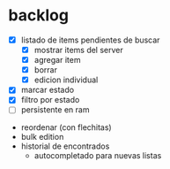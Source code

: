 # backlog

- [x] listado de items pendientes de buscar
     - [x] mostrar items del server
     - [x] agregar item
     - [x] borrar
     - [x] edicion individual
- [x] marcar estado
- [x] filtro por estado
- [ ] persistente en ram
- reordenar (con flechitas)
- bulk edition
- historial de encontrados
     - autocompletado para nuevas listas
